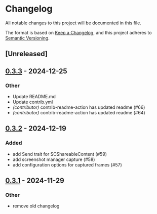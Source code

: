 # Changelog

All notable changes to this project will be documented in this file.

The format is based on [Keep a Changelog](https://keepachangelog.com/en/1.0.0/),
and this project adheres to [Semantic Versioning](https://semver.org/spec/v2.0.0.html).

## [Unreleased]

## [0.3.3](https://github.com/doom-fish/screencapturekit-rs/compare/v0.3.2...v0.3.3) - 2024-12-25

### Other

- Update README.md
- Update contrib.yml
- *(contributor)* contrib-readme-action has updated readme (#66)
- *(contributor)* contrib-readme-action has updated readme (#64)

## [0.3.2](https://github.com/doom-fish/screencapturekit-rs/compare/v0.3.1...v0.3.2) - 2024-12-19

### Added

- add Send trait for SCShareableContent (#59)
- add screenshot manager capture (#58)
- add configuration options for captured frames (#57)

## [0.3.1](https://github.com/doom-fish/screencapturekit-rs/compare/v0.3.0...v0.3.1) - 2024-11-29

### Other

- remove old changelog
